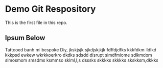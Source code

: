 # Demo Git Respository

This is the first file in this repo.

## Ipsum Below

Tattooed banh mi bespoke Diy, jkskjsjk sjkdjskjkjk
fdffdjdfks kkkfdkm lldlkd kkkpsd ewkew 
wkrkkoerkro dkdks sdsdd
disrupt simdfmiome sdlkmdom slmosmom
smsdms ksmmso sklml,l,s dsssks
skkkks skkkks skskksm,dkkks